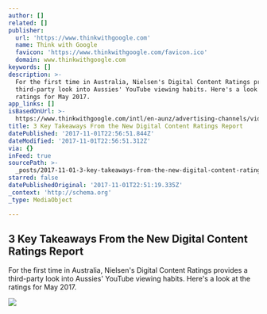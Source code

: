```yaml
---
author: []
related: []
publisher:
  url: 'https://www.thinkwithgoogle.com'
  name: Think with Google
  favicon: 'https://www.thinkwithgoogle.com/favicon.ico'
  domain: www.thinkwithgoogle.com
keywords: []
description: >-
  For the first time in Australia, Nielsen's Digital Content Ratings provides a
  third-party look into Aussies' YouTube viewing habits. Here's a look at the
  ratings for May 2017.
app_links: []
isBasedOnUrl: >-
  https://www.thinkwithgoogle.com/intl/en-aunz/advertising-channels/video/3-key-takeaways-new-digital-content-ratings-report/
title: 3 Key Takeaways From the New Digital Content Ratings Report
datePublished: '2017-11-01T22:56:51.844Z'
dateModified: '2017-11-01T22:56:51.312Z'
via: {}
inFeed: true
sourcePath: >-
  _posts/2017-11-01-3-key-takeaways-from-the-new-digital-content-ratings-report.md
starred: false
datePublishedOriginal: '2017-11-01T22:51:19.335Z'
_context: 'http://schema.org'
_type: MediaObject

---
```

<article style=""><h1>3 Key Takeaways From the New Digital Content Ratings Report</h1><p>For the first time in Australia, Nielsen's Digital Content Ratings provides a third-party look into Aussies' YouTube viewing habits. Here's a look at the ratings for May 2017.</p><img src="https://storage.googleapis.com/twg-content/original_images/TwG_AU_TILE_OPTION3_DCR_Thumbs_3.png" /></article>